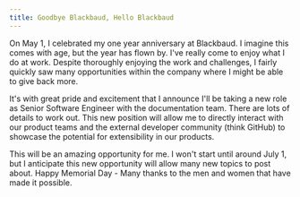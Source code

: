 ```yaml
---
title: Goodbye Blackbaud, Hello Blackbaud
---
```


On May 1, I celebrated my one year anniversary at Blackbaud.  I imagine this comes with age, but the year has flown by.  I've really come to enjoy what I do at work.  Despite thoroughly enjoying the work and challenges, I fairly quickly saw many opportunities within the company where I might be able to give back more.

It's with great pride and excitement that I announce I'll be taking a new role as Senior Software Engineer with the documentation team.  There are lots of details to work out.  This new position will allow me to directly interact with our product teams and the external developer community (think GitHub) to showcase the potential for extensibility in our products.

This will be an amazing opportunity for me.  I won't start until around July 1, but I anticipate this new opportunity will allow many new topics to post about.  Happy Memorial Day - Many thanks to the men and women that have made it possible.